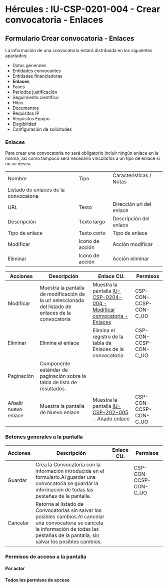 # Hércules : IU\-CSP\-0201\-004 \- Crear convocatoria \- Enlaces



## Formulario Crear convocatoria \- Enlaces

La información de una convocatoria estará distribuida en los siguientes apartados:

* Datos generales
* Entidades convocantes
* Entidades financiadoras
* **Enlaces**
* Fases
* Periodos justificación
* Seguimiento científico
* Hitos
* Documentos
* Requisitos IP
* Requisitos Equipo
* Elegibilidad
* Configuración de solicitudes

### Enlaces

Para crear una convocatoria no será obligatorio incluir ningún enlace en la misma, así como tampoco será necesario vincularlos a un tipo de enlace si no se desea. 



|  | | |
| --- | --- | --- |
| Nombre | Tipo | Características / Notas |
| Listado de enlaces de la convocatoria | | |
| URL | Texto | Dirección url del enlace |
| Descripción | Texto largo | Descripción del enlace |
| Tipo de enlace | Texto corto | Tipo de enlace |
| Modificar | Icono de acción | Acción modificar |
| Eliminar | Icono de acción | Acción eliminar |



| Acciones | Descripción | Enlace CU. | Permisos |
| --- | --- | --- | --- |
| Modificar | Muestra la pantalla de modificación de la url seleccionada del listado de enlaces de la convocatoria | Muestra la pantalla [IU\-CSP\-0204\-004 \- Modificar convocatoria \- Enlaces](/hercules/sgi-sistema-de-gestion-de-investigacion/requisitos-y-analisis-funcional/analisis-funcional-sgi-hercules/csp-modulo-de-convocatorias-ayudas-solicitudes-proyectos-y-contratos-y-grupos-de-investigacion/csp-interfaz-de-usuario/iu-csp-0200-gestion-de-convocatorias/iu-csp-0204-modificar-convocatoria/iu-csp-0204-004-modificar-convocatoria-enlaces.md "/hercules/sgi-sistema-de-gestion-de-investigacion/requisitos-y-analisis-funcional/analisis-funcional-sgi-hercules/csp-modulo-de-convocatorias-ayudas-solicitudes-proyectos-y-contratos-y-grupos-de-investigacion/csp-interfaz-de-usuario/iu-csp-0200-gestion-de-convocatorias/iu-csp-0204-modificar-convocatoria/iu-csp-0204-004-modificar-convocatoria-enlaces.md") | CSP\-CON\-CCSP\-CON\-C\_UO |
| Eliminar | Elimina el enlace | Elimina el registro de la tabla de Enlaces de la convocatoria | CSP\-CON\-CCSP\-CON\-C\_UO |
| Paginación | Componente estándar de paginación sobre la tabla de lista de resultados. |  |  |
| Añadir nuevo enlace | Muestra la pantalla de Nuevo enlace | Muestra la pantalla [IU\-CSP\-202\-005 \- Añadir enlace](/hercules/sgi-sistema-de-gestion-de-investigacion/requisitos-y-analisis-funcional/analisis-funcional-sgi-hercules/csp-modulo-de-convocatorias-ayudas-solicitudes-proyectos-y-contratos-y-grupos-de-investigacion/csp-interfaz-de-usuario/iu-csp-0200-gestion-de-convocatorias/iu-csp-202-005-anadir-enlace.md "/hercules/sgi-sistema-de-gestion-de-investigacion/requisitos-y-analisis-funcional/analisis-funcional-sgi-hercules/csp-modulo-de-convocatorias-ayudas-solicitudes-proyectos-y-contratos-y-grupos-de-investigacion/csp-interfaz-de-usuario/iu-csp-0200-gestion-de-convocatorias/iu-csp-202-005-anadir-enlace.md") | CSP\-CON\-CCSP\-CON\-C\_UO |

### Botones generales a la pantalla



| Acciones | Descripción | Enlace CU. | Permisos |
| --- | --- | --- | --- |
| Guardar | Crea la Convocatoria con la información introducida en el formulario.Al guardar una convocatoria se guardar la información de todas las pestañas de la pantalla. |  | CSP\-CON\-CCSP\-CON\-C\_UO |
| Cancelar | Retorna al listado de Convocatorias sin salvar los posibles cambios.Al cancelar una convocatoria se cancela la información de todas las pestañas de la pantalla, sin salvar los posibles cambios. |  |  |

### Permisos de acceso a la pantalla

#### Por actor

#### Todos los permisos de acceso




